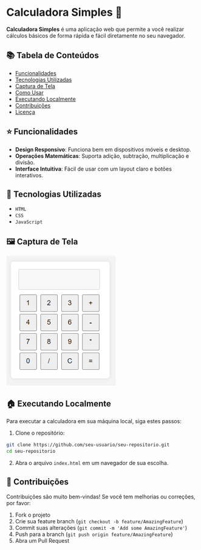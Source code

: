 
# Calculadora Simples 🧮

**Calculadora Simples** é uma aplicação web que permite a você realizar cálculos básicos de forma rápida e fácil diretamente no seu navegador.

## 📚 Tabela de Conteúdos

- [Funcionalidades](#funcionalidades)
- [Tecnologias Utilizadas](#tecnologias-utilizadas)
- [Captura de Tela](#captura-de-tela)
- [Como Usar](#como-usar)
- [Executando Localmente](#executando-localmente)
- [Contribuições](#contribuições)
- [Licença](#licença)

## ⭐ Funcionalidades

- **Design Responsivo**: Funciona bem em dispositivos móveis e desktop.
- **Operações Matemáticas**: Suporta adição, subtração, multiplicação e divisão.
- **Interface Intuitiva**: Fácil de usar com um layout claro e botões interativos.

## 🚀 Tecnologias Utilizadas

- `HTML`
- `CSS`
- `JavaScript`

## 🖼️ Captura de Tela

![Interface da Calculadora](https://raw.githubusercontent.com/gabrielcpolitano/Calculadora/main/calculadora.png) <!-- Substitua com o link real da imagem -->

## 🏠 Executando Localmente

Para executar a calculadora em sua máquina local, siga estes passos:

1. Clone o repositório:
```bash
git clone https://github.com/seu-usuario/seu-repositorio.git
cd seu-repositorio
```

2. Abra o arquivo `index.html` em um navegador de sua escolha.

## 👋 Contribuições

Contribuições são muito bem-vindas! Se você tem melhorias ou correções, por favor:
1. Fork o projeto
2. Crie sua feature branch (`git checkout -b feature/AmazingFeature`)
3. Commit suas alterações (`git commit -m 'Add some AmazingFeature'`)
4. Push para a branch (`git push origin feature/AmazingFeature`)
5. Abra um Pull Request
